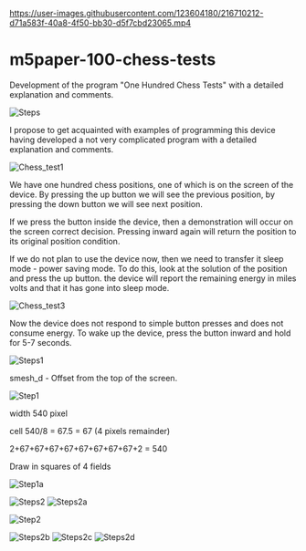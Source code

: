 

https://user-images.githubusercontent.com/123604180/216710212-d71a583f-40a8-4f50-bb30-d5f7cbd23065.mp4

# m5paper-100-chess-tests
  Development of the program "One Hundred Chess Tests" with a detailed explanation and comments.
  
![Steps](https://user-images.githubusercontent.com/123604180/216603021-c671f4eb-6af7-42f6-8ee6-7a7734793407.png)

  I propose to get acquainted with examples of programming this device
having developed a not very complicated program with a detailed explanation and
comments.

![Chess_test1](https://user-images.githubusercontent.com/123604180/215561834-b665babd-4bc5-4c52-ac05-12b1b60a2625.png)

  We have one hundred chess positions, one of which is on the screen of the device.
By pressing the up button we will see the previous position, by pressing the down
button we will see next position.

  If we press the button inside the device, then a demonstration will occur on the screen
correct decision. Pressing inward again will return the position to its original position
condition.

  If we do not plan to use the device now, then we need to transfer it
sleep mode - power saving mode. To do this, look at the solution of the position
and press the up button. the device will report the remaining energy in miles volts and
that it has gone into sleep mode.

![Chess_test3](https://user-images.githubusercontent.com/123604180/215562811-cad6c16e-82f6-4ea2-a36b-5a48af777c17.png)

  Now the device does not respond to simple button presses and does not consume energy.
To wake up the device, press the button inward and hold for 5-7 seconds.

![Steps1](https://user-images.githubusercontent.com/123604180/216712285-1276b2e2-5c8a-470b-8312-e1b1548cb60c.png)

smesh_d - Offset from the top of the screen.

![Step1](https://user-images.githubusercontent.com/123604180/216608160-eb4640d3-11b6-44ef-9273-915effe656e3.png)

  width 540 pixel
  
  cell 540/8 = 67.5 = 67 (4 pixels remainder)
  
  2+67+67+67+67+67+67+67+67+2 = 540
  
  Draw in squares of 4 fields
  
  ![Step1a](https://user-images.githubusercontent.com/123604180/216630382-95083958-eb98-49d0-a49c-ec664f695169.png)

![Steps2](https://user-images.githubusercontent.com/123604180/216787825-f63eb3df-9759-453e-a252-533be7b8a9a1.png)
![Steps2a](https://user-images.githubusercontent.com/123604180/216792640-8c0e8927-fa65-4ac1-a1c1-71f30172684f.png)


![Step2](https://user-images.githubusercontent.com/123604180/216787816-8c9012dc-f10d-474e-9c4b-2457b26e6f90.png)

![Steps2b](https://user-images.githubusercontent.com/123604180/216790927-e1fbf246-5771-47e1-8e2e-655f25f97051.png)
![Steps2c](https://user-images.githubusercontent.com/123604180/216791343-cc8075d4-8acf-4025-9639-b1bffa79e026.png)
![Steps2d](https://user-images.githubusercontent.com/123604180/216792654-94bc0b26-d9f0-4fce-a222-5d8a67edf403.png)


